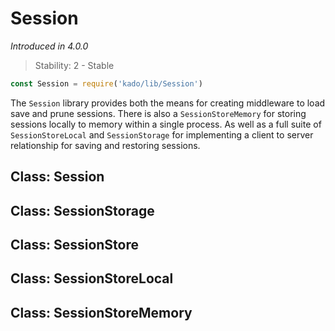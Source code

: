# Session
*Introduced in 4.0.0*
> Stability: 2 - Stable
```js
const Session = require('kado/lib/Session')
```
The `Session` library provides both the means for creating middleware to load
save and prune sessions. There is also a `SessionStoreMemory` for storing
sessions locally to memory within a single process. As well as a full suite
of `SessionStoreLocal` and `SessionStorage` for implementing a client to server
relationship for saving and restoring sessions.

## Class: Session

## Class: SessionStorage

## Class: SessionStore

## Class: SessionStoreLocal

## Class: SessionStoreMemory
